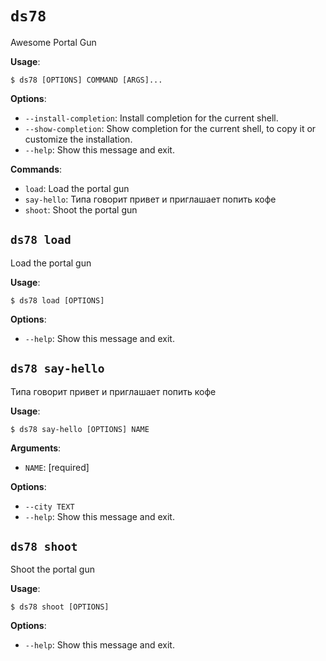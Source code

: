 # `ds78`

Awesome Portal Gun

**Usage**:

```console
$ ds78 [OPTIONS] COMMAND [ARGS]...
```

**Options**:

* `--install-completion`: Install completion for the current shell.
* `--show-completion`: Show completion for the current shell, to copy it or customize the installation.
* `--help`: Show this message and exit.

**Commands**:

* `load`: Load the portal gun
* `say-hello`: Типа говорит привет и приглашает попить кофе
* `shoot`: Shoot the portal gun

## `ds78 load`

Load the portal gun

**Usage**:

```console
$ ds78 load [OPTIONS]
```

**Options**:

* `--help`: Show this message and exit.

## `ds78 say-hello`

Типа говорит привет и приглашает попить кофе

**Usage**:

```console
$ ds78 say-hello [OPTIONS] NAME
```

**Arguments**:

* `NAME`: [required]

**Options**:

* `--city TEXT`
* `--help`: Show this message and exit.

## `ds78 shoot`

Shoot the portal gun

**Usage**:

```console
$ ds78 shoot [OPTIONS]
```

**Options**:

* `--help`: Show this message and exit.

